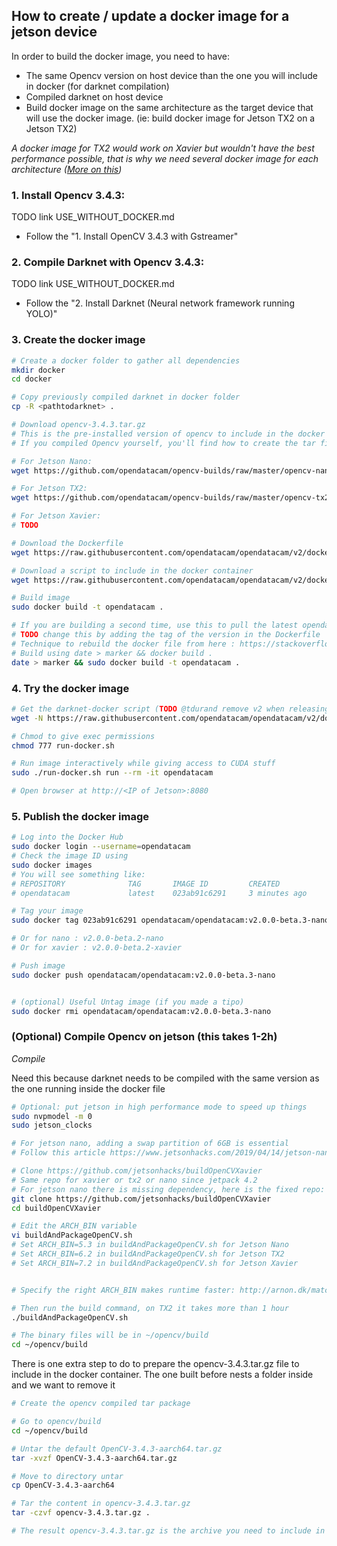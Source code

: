 ## How to create / update a docker image for a jetson device

In order to build the docker image, you need to have:

- The same Opencv version on host device than the one you will include in docker (for darknet compilation)
- Compiled darknet on host device
- Build docker image on the same architecture as the target device that will use the docker image. (ie: build docker image for Jetson TX2 on a Jetson TX2)

*A docker image for TX2 would work on Xavier but wouldn't have the best performance possible, that is why we need several docker image for each architecture ([More on this](http://arnon.dk/matching-sm-architectures-arch-and-gencode-for-various-nvidia-cards/))*

### 1. Install Opencv 3.4.3:

TODO link USE_WITHOUT_DOCKER.md

- Follow the "1. Install OpenCV 3.4.3 with Gstreamer"

### 2. Compile Darknet with Opencv 3.4.3:

TODO link USE_WITHOUT_DOCKER.md

- Follow the "2. Install Darknet (Neural network framework running YOLO)" 

### 3. Create the docker image

```bash
# Create a docker folder to gather all dependencies
mkdir docker
cd docker

# Copy previously compiled darknet in docker folder
cp -R <pathtodarknet> .

# Download opencv-3.4.3.tar.gz
# This is the pre-installed version of opencv to include in the docker container
# If you compiled Opencv yourself, you'll find how to create the tar file in the section explaning how to compile opencv

# For Jetson Nano:
wget https://github.com/opendatacam/opencv-builds/raw/master/opencv-nano-3.4.3/opencv-3.4.3.tar.gz

# For Jetson TX2:
wget https://github.com/opendatacam/opencv-builds/raw/master/opencv-tx2-3.4.3/opencv-3.4.3.tar.gz

# For Jetson Xavier:
# TODO

# Download the Dockerfile
wget https://raw.githubusercontent.com/opendatacam/opendatacam/v2/docker/run-jetson/Dockerfile

# Download a script to include in the docker container
wget https://raw.githubusercontent.com/opendatacam/opendatacam/v2/docker/run-jetson/docker-start-mongo-and-opendatacam.sh

# Build image
sudo docker build -t opendatacam .

# If you are building a second time, use this to pull the latest opendatacam code
# TODO change this by adding the tag of the version in the Dockerfile
# Technique to rebuild the docker file from here : https://stackoverflow.com/a/49831094/1228937
# Build using date > marker && docker build .
date > marker && sudo docker build -t opendatacam .
```

### 4. Try the docker image

```bash
# Get the darknet-docker script (TODO @tdurand remove v2 when releasing)
wget -N https://raw.githubusercontent.com/opendatacam/opendatacam/v2/docker/run-jetson/run-docker.sh

# Chmod to give exec permissions
chmod 777 run-docker.sh

# Run image interactively while giving access to CUDA stuff
sudo ./run-docker.sh run --rm -it opendatacam

# Open browser at http://<IP of Jetson>:8080
```

### 5. Publish the docker image

```bash
# Log into the Docker Hub
sudo docker login --username=opendatacam
# Check the image ID using
sudo docker images
# You will see something like:
# REPOSITORY              TAG       IMAGE ID         CREATED           SIZE
# opendatacam             latest    023ab91c6291     3 minutes ago     1.975 GB

# Tag your image
sudo docker tag 023ab91c6291 opendatacam/opendatacam:v2.0.0-beta.3-nano

# Or for nano : v2.0.0-beta.2-nano
# Or for xavier : v2.0.0-beta.2-xavier

# Push image
sudo docker push opendatacam/opendatacam:v2.0.0-beta.3-nano


# (optional) Useful Untag image (if you made a tipo)
sudo docker rmi opendatacam/opendatacam:v2.0.0-beta.3-nano
```

### (Optional) Compile Opencv on jetson (this takes 1-2h)

*Compile*

Need this because darknet needs to be compiled with the same version as the one running inside the docker file

```bash
# Optional: put jetson in high performance mode to speed up things
sudo nvpmodel -m 0
sudo jetson_clocks

# For jetson nano, adding a swap partition of 6GB is essential
# Follow this article https://www.jetsonhacks.com/2019/04/14/jetson-nano-use-more-memory/

# Clone https://github.com/jetsonhacks/buildOpenCVXavier 
# Same repo for xavier or tx2 or nano since jetpack 4.2
# For jetson nano there is missing dependency, here is the fixed repo: https://github.com/tdurand/buildOpenCVXavier/pull/1/files
git clone https://github.com/jetsonhacks/buildOpenCVXavier
cd buildOpenCVXavier

# Edit the ARCH_BIN variable
vi buildAndPackageOpenCV.sh
# Set ARCH_BIN=5.3 in buildAndPackageOpenCV.sh for Jetson Nano
# Set ARCH_BIN=6.2 in buildAndPackageOpenCV.sh for Jetson TX2
# Set ARCH_BIN=7.2 in buildAndPackageOpenCV.sh for Jetson Xavier


# Specify the right ARCH_BIN makes runtime faster: http://arnon.dk/matching-sm-architectures-arch-and-gencode-for-various-nvidia-cards/

# Then run the build command, on TX2 it takes more than 1 hour
./buildAndPackageOpenCV.sh

# The binary files will be in ~/opencv/build
cd ~/opencv/build
```

There is one extra step to do to prepare the opencv-3.4.3.tar.gz file to include in the docker container. The one built before nests a folder inside and we want to remove it

```bash
# Create the opencv compiled tar package

# Go to opencv/build
cd ~/opencv/build

# Untar the default OpenCV-3.4.3-aarch64.tar.gz
tar -xvzf OpenCV-3.4.3-aarch64.tar.gz

# Move to directory untar
cp OpenCV-3.4.3-aarch64

# Tar the content in opencv-3.4.3.tar.gz
tar -czvf opencv-3.4.3.tar.gz .

# The result opencv-3.4.3.tar.gz is the archive you need to include in the docker image to install opencv
```
